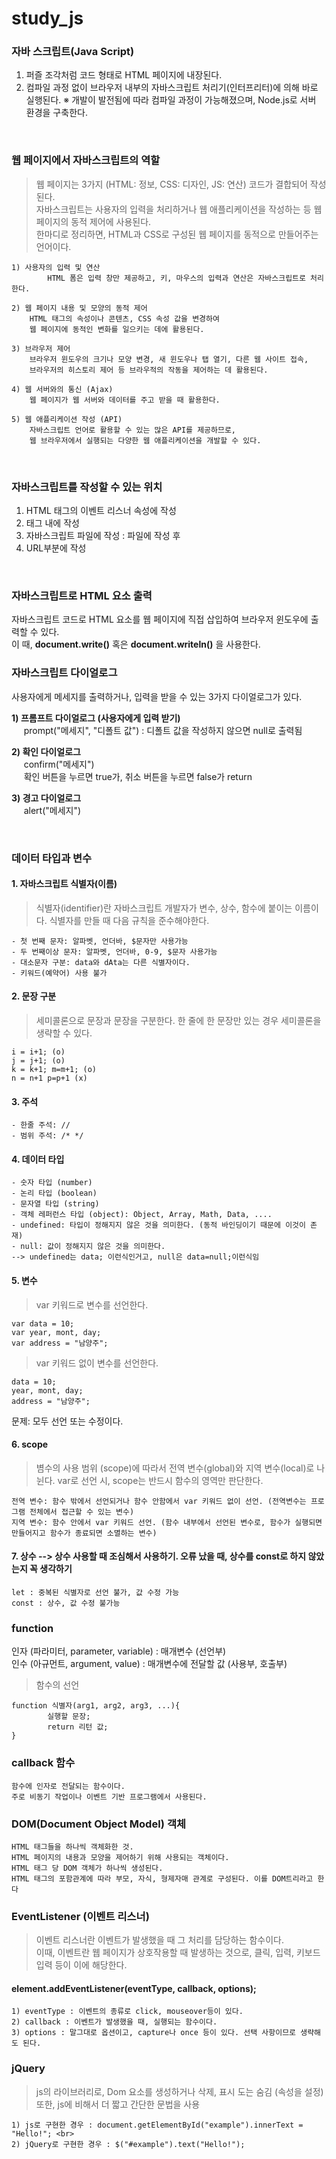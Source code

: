 # study_js
### 자바 스크립트(Java Script)
1. 퍼즐 조각처럼 코드 형태로 HTML 페이지에 내장된다.
2. 컴파일 과정 없이 브라우저 내부의 자바스크립트 처리기(인터프리터)에 의해 바로 실행된다.
※ 개발이 발전됨에 따라 컴파일 과정이 가능해졌으며, Node.js로 서버 환경을 구축한다.
<br>

### 웹 페이지에서 자바스크립트의 역할
> 웹  페이지는 3가지 (HTML: 정보, CSS: 디자인, JS: 연산) 코드가 결합되어 작성된다.<br>
> 자바스크립트는 사용자의 입력을 처리하거나 웹 애플리케이션을 작성하는 등 웹 페이지의 동적 제어에 사용된다.<br>
> 한마디로 정리하면, HTML과 CSS로 구성된 웹 페이지를 동적으로 만들어주는 언어이다.<br>

	1) 사용자의 입력 및 연산
	        HTML 폼은 입력 창만 제공하고, 키, 마우스의 입력과 연산은 자바스크립트로 처리한다.
	
	2) 웹 페이지 내용 및 모양의 동적 제어
		HTML 태그의 속성이나 콘텐츠, CSS 속성 값을 변경하여
		웹 페이지에 동적인 변화를 일으키는 데에 활용된다.
		
	3) 브라우저 제어
		브라우저 윈도우의 크기나 모양 변경, 새 윈도우나 탭 열기, 다른 웹 사이트 접속, 
		브라우저의 히스토리 제어 등 브라우적의 작동을 제어하는 데 활용된다.

	4) 웹 서버와의 통신 (Ajax)
		웹 페이지가 웹 서버와 데이터를 주고 받을 때 활용한다.
				
	5) 웹 애플리케이션 작성 (API)
		자바스크립트 언어로 활용할 수 있는 많은 API를 제공하므로,
		웹 브라우저에서 실행되는 다양한 웹 애플리케이션을 개발할 수 있다.
<br>

### 자바스크립트를 작성할 수 있는 위치
1) HTML 태그의 이벤트 리스너 속성에 작성
2) <script></script> 태그 내에 작성
3) 자바스크립트 파일에 작성 : 파일에 작성 후 <script src="파일명.js"></script>
4) URL부분에 작성
<br>

### 자바스크립트로 HTML 요소 출력
자바스크립트 코드로 HTML 요소를 웹 페이지에 직접 삽입하여 브라우저 윈도우에 출력할 수 있다.<br>
이 때, **document.write()** 혹은 **document.writeln()** 을 사용한다.
<br>

### 자바스크립트 다이얼로그
사용자에게 메세지를 출력하거나, 입력을 받을 수 있는 3가지 다이얼로그가 있다.
	
**1) 프롬프트 다이얼로그 (사용자에게 입력 받기)** <br>
&nbsp;&nbsp;&nbsp;&nbsp; prompt("메세지", "디폴트 값") : 디폴트 값을 작성하지 않으면 null로 출력됨

**2) 확인 다이얼로그** <br>
&nbsp;&nbsp;&nbsp;&nbsp; confirm("메세지") <br>
&nbsp;&nbsp;&nbsp;&nbsp; 확인 버튼을 누르면 true가, 취소 버튼을 누르면 false가 return

**3) 경고 다이얼로그** <br>
&nbsp;&nbsp;&nbsp;&nbsp;   alert("메세지")

<br>

### 데이터 타입과 변수
#### 1. 자바스크립트 식별자(이름)
> 식별자(identifier)란 자바스크립트 개발자가 변수, 상수, 함수에 붙이는 이름이다.
> 식별자를 만들 때 다음 규칙을 준수해야한다.

    - 첫 번째 문자: 알파벳, 언더바, $문자만 사용가능
    - 두 번째이상 문자: 알파벳, 언더바, 0-9, $문자 사용가능
    - 대소문자 구분: data와 dAta는 다른 식별자이다.
    - 키워드(예약어) 사용 불가

#### 2. 문장 구분
> 세미콜론으로 문장과 문장을 구분한다.
> 한 줄에 한 문장만 있는 경우 세미콜론을 생략할 수 있다.
		
	i = i+1; (o)
	j = j+1; (o)
	k = k+1; m=m+1; (o)
	n = n+1 p=p+1 (x)

 #### 3. 주석
	- 한줄 주석: //
	- 범위 주석: /* */

#### 4. 데이터 타입
	- 숫자 타입 (number)
	- 논리 타입 (boolean)
	- 문자열 타입 (string)
	- 객체 레퍼런스 타입 (object): Object, Array, Math, Data, ....
	- undefined: 타입이 정해지지 않은 것을 의미한다. (동적 바인딩이기 때문에 이것이 존재)
	- null: 값이 정해지지 않은 것을 의미한다. 
	--> undefined는 data; 이런식인거고, null은 data=null;이런식임

#### 5. 변수
> var 키워드로 변수를 선언한다.

	var data = 10;
	var year, mont, day;
	var address = "남양주";

> var 키워드 없이 변수를 선언한다.

	data = 10; 
	year, mont, day;
	address = "남양주";

문제: 모두 선언 또는 수정이다. 

#### 6. scope 
> 볌수의 사용 범위 (scope)에 따라서 전역 변수(global)와 지역 변수(local)로 나뉜다.
> var로 선언 시, scope는 반드시 함수의 영역만 판단한다.

	전역 변수: 함수 밖에서 선언되거나 함수 안함에서 var 키워드 없이 선언. (전역변수는 프로그램 전체에서 접근할 수 있는 변수)
	지역 변수: 함수 안에서 var 키워드 선언. (함수 내부에서 선언된 변수로, 함수가 실행되면 만들어지고 함수가 종료되면 소멸하는 변수)

#### 7. 상수 --> 상수 사용할 때 조심해서 사용하기. 오류 났을 때, 상수를 const로 하지 않았는지 꼭 생각하기
	let : 중복된 식별자로 선언 불가, 값 수정 가능
	const : 상수, 값 수정 불가능

### function
인자 (파라미터, parameter, variable) : 매개변수 (선언부)<br>
인수 (아규먼트, argument, value) : 매개변수에 전달할 값 (사용부, 호출부)<br>

> 함수의 선언

  	function 식별자(arg1, arg2, arg3, ...){
  			실행할 문장;
  			return 리턴 값;
  	}

### callback 함수
	함수에 인자로 전달되는 함수이다.
	주로 비동기 작업이나 이벤트 기반 프로그램에서 사용된다.
 
### DOM(Document Object Model) 객체
    HTML 태그들을 하나씩 객체화한 것.
    HTML 페이지의 내용과 모양을 제어하기 위해 사용되는 객체이다.
    HTML 태그 당 DOM 객체가 하나씩 생성된다.
    HTML 태그의 포함관계에 따라 부모, 자식, 형제자매 관계로 구성된다. 이를 DOM트리라고 한다
   
### EventListener (이벤트 리스너)
> 이벤트 리스너란 이벤트가 발생했을 때 그 처리를 담당하는 함수이다. <br>
> 이때, 이벤트란 웹 페이지가 상호작용할 때 발생하는 것으로,
	클릭, 입력, 키보드 입력 등이 이에 해당한다. 

#### element.addEventListener(eventType, callback, options);
    1) eventType : 이벤트의 종류로 click, mouseover등이 있다.
  	2) callback : 이벤트가 발생했을 때, 실행되는 함수이다. 
	3) options : 말그대로 옵션이고, capture나 once 등이 있다. 선택 사항이므로 생략해도 된다.
 
### jQuery
> js의 라이브러리로, Dom 요소를 생성하거나 삭제, 표시 도는 숨김 (속성을 설정) <br>
> 또한, js에 비해서 더 짧고 간단한 문법을 사용 <br>

    1) js로 구현한 경우 : document.getElementById("example").innerText = "Hello!"; <br>
    2) jQuery로 구현한 경우 : $("#example").text("Hello!");
